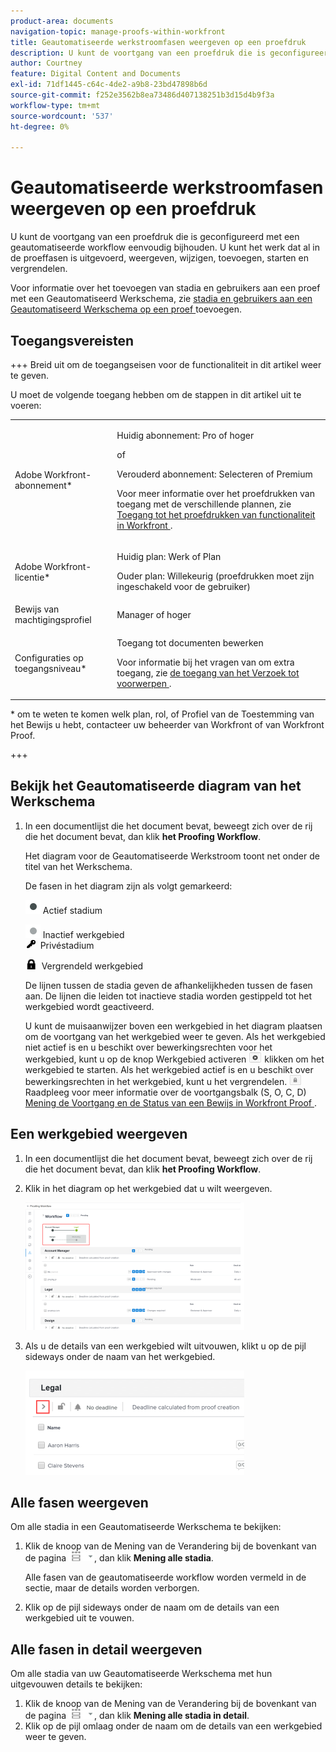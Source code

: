 ```yaml
---
product-area: documents
navigation-topic: manage-proofs-within-workfront
title: Geautomatiseerde werkstroomfasen weergeven op een proefdruk
description: U kunt de voortgang van een proefdruk die is geconfigureerd met een geautomatiseerde workflow eenvoudig bijhouden. U kunt het werk dat al in de proeffasen is uitgevoerd, weergeven, wijzigen, toevoegen, starten en vergrendelen.
author: Courtney
feature: Digital Content and Documents
exl-id: 71df1445-c64c-4de2-a9b8-23bd47898b6d
source-git-commit: f252e3562b8ea73486d407138251b3d15d4b9f3a
workflow-type: tm+mt
source-wordcount: '537'
ht-degree: 0%

---
```


# Geautomatiseerde werkstroomfasen weergeven op een proefdruk

U kunt de voortgang van een proefdruk die is geconfigureerd met een geautomatiseerde workflow eenvoudig bijhouden. U kunt het werk dat al in de proeffasen is uitgevoerd, weergeven, wijzigen, toevoegen, starten en vergrendelen.

Voor informatie over het toevoegen van stadia en gebruikers aan een proef met een Geautomatiseerd Werkschema, zie [ stadia en gebruikers aan een Geautomatiseerd Werkschema op een proef ](../../../review-and-approve-work/proofing/managing-proofs-within-workfront/add-stages-users-to-automated-workflow-proof.md) toevoegen.

## Toegangsvereisten

+++ Breid uit om de toegangseisen voor de functionaliteit in dit artikel weer te geven.

U moet de volgende toegang hebben om de stappen in dit artikel uit te voeren:

<table style="table-layout:auto"> 
 <col> 
 <col> 
 <tbody> 
  <tr> 
   <td role="rowheader">Adobe Workfront-abonnement*</td> 
   <td> <p>Huidig abonnement: Pro of hoger</p> <p>of</p> <p>Verouderd abonnement: Selecteren of Premium</p> <p>Voor meer informatie over het proefdrukken van toegang met de verschillende plannen, zie <a href="/help/quicksilver/administration-and-setup/manage-workfront/configure-proofing/access-to-proofing-functionality.md" class="MCXref xref"> Toegang tot het proefdrukken van functionaliteit in Workfront </a>.</p> </td> 
  </tr> 
  <tr> 
   <td role="rowheader">Adobe Workfront-licentie*</td> 
   <td> <p>Huidig plan: Werk of Plan</p> <p>Ouder plan: Willekeurig (proefdrukken moet zijn ingeschakeld voor de gebruiker)</p> </td> 
  </tr> 
  <tr> 
   <td role="rowheader">Bewijs van machtigingsprofiel </td> 
   <td>Manager of hoger</td> 
  </tr> 
  <tr> 
   <td role="rowheader">Configuraties op toegangsniveau*</td> 
   <td> <p>Toegang tot documenten bewerken</p> <p>Voor informatie bij het vragen van om extra toegang, zie <a href="../../../workfront-basics/grant-and-request-access-to-objects/request-access.md" class="MCXref xref"> de toegang van het Verzoek tot voorwerpen </a>.</p> </td> 
  </tr> 
 </tbody> 
</table>

&#42; om te weten te komen welk plan, rol, of Profiel van de Toestemming van het Bewijs u hebt, contacteer uw beheerder van Workfront of van Workfront Proof.

+++

## Bekijk het Geautomatiseerde diagram van het Werkschema

1. In een documentlijst die het document bevat, beweegt zich over de rij die het document bevat, dan klik **het Proofing Workflow**.

   Het diagram voor de Geautomatiseerde Werkstroom toont net onder de titel van het Werkschema.

   De fasen in het diagram zijn als volgt gemarkeerd:

   ![ dot.png ](assets/dot.png) Actief stadium

   ![ gray_dot.png ](assets/grey-dot.png) Inactief werkgebied\
   ![ sbw-key-icon.png ](assets/sbw-key-icon.png)  Privéstadium

   ![ sbw-hanglock-icon.png ](assets/sbw-padlock-icon.png)  Vergrendeld werkgebied

   De lijnen tussen de stadia geven de afhankelijkheden tussen de fasen aan. De lijnen die leiden tot inactieve stadia worden gestippeld tot het werkgebied wordt geactiveerd.

   U kunt de muisaanwijzer boven een werkgebied in het diagram plaatsen om de voortgang van het werkgebied weer te geven. Als het werkgebied niet actief is en u beschikt over bewerkingsrechten voor het werkgebied, kunt u op de knop Werkgebied activeren ![](assets/activate-stage-btn.png) klikken om het werkgebied te starten. Als het werkgebied actief is en u beschikt over bewerkingsrechten in het werkgebied, kunt u het vergrendelen. ![](assets/lock-stage-btn.png) Raadpleeg voor meer informatie over de voortgangsbalk (S, O, C, D)  [ Mening de Voortgang en de Status van een Bewijs in Workfront Proof ](../../../workfront-proof/wp-work-proofsfiles/manage-your-work/view-progress-and-status-of-proof.md).

## Een werkgebied weergeven

1. In een documentlijst die het document bevat, beweegt zich over de rij die het document bevat, dan klik **het Proofing Workflow**.
1. Klik in het diagram op het werkgebied dat u wilt weergeven.

   ![](assets/view-stage-diagram-350x204.png)

1. Als u de details van een werkgebied wilt uitvouwen, klikt u op de pijl sideways onder de naam van het werkgebied.

   ![](assets/stage-details-caret-350x167.png)

## Alle fasen weergeven

Om alle stadia in een Geautomatiseerde Werkschema te bekijken:

1. Klik de knoop van de Mening van de Verandering bij de bovenkant van de pagina ![](assets/change-view-btn.png), dan klik **Mening alle stadia**.

   Alle fasen van de geautomatiseerde workflow worden vermeld in de sectie, maar de details worden verborgen.

1. Klik op de pijl sideways onder de naam om de details van een werkgebied uit te vouwen.

## Alle fasen in detail weergeven

Om alle stadia van uw Geautomatiseerde Werkschema met hun uitgevouwen details te bekijken:

1. Klik de knoop van de Mening van de Verandering bij de bovenkant van de pagina ![](assets/change-view-btn.png), dan klik **Mening alle stadia in detail**.
1. Klik op de pijl omlaag onder de naam om de details van een werkgebied weer te geven.
